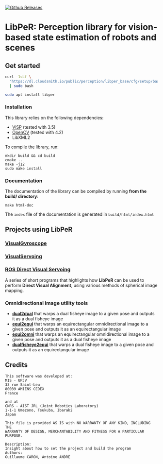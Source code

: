 [![Github Releases](https://img.shields.io/github/release/PerceptionRobotique/libPeR_base.svg)](https://github.com/PerceptionRobotique/libPeR_base/releases)

# LibPeR: Perception library for vision-based state estimation of robots and scenes

## Get started

```bash
curl -1sLf \
  'https://dl.cloudsmith.io/public/perception/libper_base/cfg/setup/bash.deb.sh' \
  | sudo bash
```

```bash
sudo apt install libper
```

### Installation

This library relies on the following dependencies:

- [ViSP](https://visp.inria.fr/) (tested with 3.5)
- [OpenCV](https://opencv.org/) (tested with 4.2)
- LibXML2

To compile the library, run:

```
mkdir build && cd build
cmake ..
make -j12
sudo make install
```

### Documentation

The documentation of the library can be compiled by running **from the build/ directory**:

```
make html-doc
```

The `index` file of the documentation is generated in `build/html/index.html`

## Projects using LibPeR

### [**VisualGyroscope**](https://github.com/PerceptionRobotique/VisualGyroscope)

### [**VisualServoing**](https://github.com/PerceptionRobotique/VisualServoing)

### [**ROS Direct Visual Servoing**](https://github.com/isri-aist/ros_direct_visual_servoing)

A series of short programs that highlights how **LibPeR** can be used to perform **Direct Visual Alignment**, using various methods of spherical image mapping.

### Omnidirectional image utility tools

- **[dual2dual](https://github.com/PerceptionRobotique/dual2dual)** that warps a dual fisheye image to a given pose and outputs it as a dual fisheye image
- **[equi2equi](https://github.com/PerceptionRobotique/equi2equi)** that warps an equirectangular omnidirectional image to a given pose and outputs it as an equirectangular image
- **[equi2omni](https://github.com/PerceptionRobotique/equi2omni)** that warps an equirectangular omnidirectional image to a given pose and outputs it as a dual fisheye image
- **[dualfisheye2equi](https://github.com/PerceptionRobotique/dualfisheye2equi)** that warps a dual fisheye image to a given pose and outputs it as an equirectangular image

## Credits

```
This software was developed at:
MIS - UPJV
33 rue Saint-Leu
80039 AMIENS CEDEX
France

and at
CNRS - AIST JRL (Joint Robotics Laboratory)
1-1-1 Umezono, Tsukuba, Ibaraki
Japan

This file is provided AS IS with NO WARRANTY OF ANY KIND, INCLUDING THE
WARRANTY OF DESIGN, MERCHANTABILITY AND FITNESS FOR A PARTICULAR PURPOSE.

Description:
Insight about how to set the project and build the program
Authors:
Guillaume CARON, Antoine ANDRE

```
